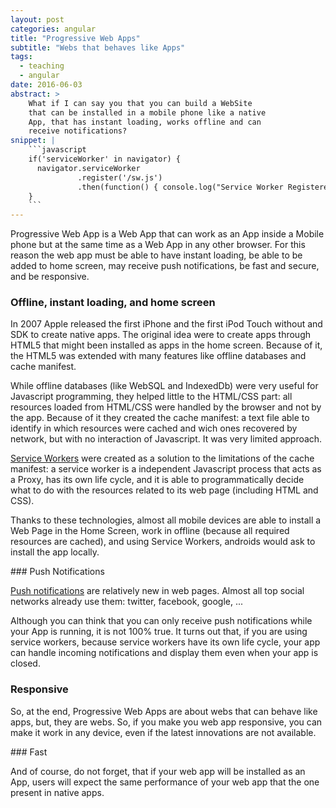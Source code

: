 ```yaml
---
layout: post
categories: angular
title: "Progressive Web Apps"
subtitle: "Webs that behaves like Apps"
tags:
  - teaching
  - angular
date: 2016-06-03
abstract: >
    What if I can say you that you can build a WebSite
    that can be installed in a mobile phone like a native
    App, that has instant loading, works offline and can
    receive notifications?
snippet: |
    ```javascript
    if('serviceWorker' in navigator) {
      navigator.serviceWorker
               .register('/sw.js')
               .then(function() { console.log("Service Worker Registered"); });
    }
    ```
---
```


Progressive Web App is a Web App that can work as an App inside a Mobile phone but at the same time as a Web App in any other browser. For this reason the web app must be able to have instant loading, be able to be added to home screen, may receive push notifications, be fast and secure, and be responsive.

### Offline, instant loading, and home screen

In 2007 Apple released the first iPhone and the first iPod Touch without and SDK to create native apps. The original idea were to create apps through HTML5 that might been installed as apps in the home screen. Because of it, the HTML5 was extended with many features like offline databases and cache manifest.

While offline databases (like WebSQL and IndexedDb) were very useful for Javascript programming, they helped little to the HTML/CSS part: all resources loaded from HTML/CSS were handled by the browser and not by the app. Because of it they created the cache manifest: a text file able to identify in which resources were cached and wich ones recovered by network, but with no interaction of Javascript. It was very limited approach.

[Service Workers](https://developer.mozilla.org/en-US/docs/Web/API/Service_Worker_API) were created as a solution to the limitations of the cache manifest: a service worker is a independent Javascript process that acts as a Proxy, has its own life cycle, and it is able to programmatically decide what to do with the resources related to its web page (including HTML and CSS).

Thanks to these technologies, almost all mobile devices are able to install a Web Page in the Home Screen, work in offline (because all required resources are cached), and using Service Workers, androids would ask to install the app locally.

### Push Notifications

[Push notifications](https://developer.mozilla.org/en/docs/Web/API/Push_API) are relatively new in web pages. Almost all top social networks already use them: twitter, facebook, google, ... 

Although you can think that you can only receive push notifications while your App is running, it is not 100% true. It turns out that, if you are using service workers, because service workers have its own life cycle, your app can handle incoming notifications and display them even when your app is closed.

### Responsive

So, at the end, Progressive Web Apps are about webs that can behave like apps, but, they are webs. So, if you make you web app responsive, you can make it work in any device, even if the latest innovations are not available.

### Fast

And of course, do not forget, that if your web app will be installed as an App, users will expect the same performance of your web app that the one present in native apps.
